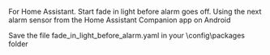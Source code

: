 For Home Assistant. Start fade in light before alarm goes off. Using the next alarm sensor from the Home Assistant Companion app on Android

Save the file fade_in_light_before_alarm.yaml in your \config\packages folder
